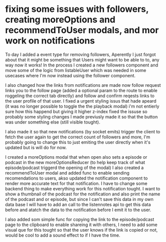 # fixing some issues with followers, creating moreOptions and recommendToUser modals, and mor work on notifications

To day I added a event type for removing followers, Aperently I just forgot about that it might be something that Users might want to be able to to, any way now it works! In the process I created a new followers component and move some of the logic from listableUser which was needed in some usecases where I'm now instead using the follower component.

I also changed how the links from notifications are made now follow request links you to the follow page (added a optional param to the route to enable roggeling the correct tab directly) and follow and confirm reqests links to the user profile of that user.
I fixed a urgent styling issus that hade apeard (it was no longer possible to toggle the the playback modal) i'm not entierly sure how this happend but giving it higher z-index fixed the issuse so probably some styling changes I made previusly made it so that the button was under something else (still visible tought).

I also made it so that new notifications (by socket emits) trigger the client to fetch the user again to get the correct count of followers and more, I'm probably going to change this to just emiting the user directly when it's updated but is will do for now.

I created a moreOptions modal that when open also sets a episode or podcast in the new moreOptionsReducer (to help keep track of what episode/podcast triggerd the opening of the modal) I also  created a recommendToUser modal and added func to enable sending recomendations to users, akso updated the notification component to render more accurate text for that notification. I have to change some backend thing to make everything work for this notification tought. I want to show a thumbnail of the podcast for the notification and also print the name of the podcast and or episode, but since I can't save this data in my own data base I will have to add an call to the listennotes api to get this data before and atatch the data to the notification before I emit it to the user.

I also added som simple func for copying the link to the episode/podcast page to the clipboard to enable shareing it with others, I need to add some visual que for this tought so that the user knows if the link is copied or not, would be cool to add a sound effect to if I have the time.

